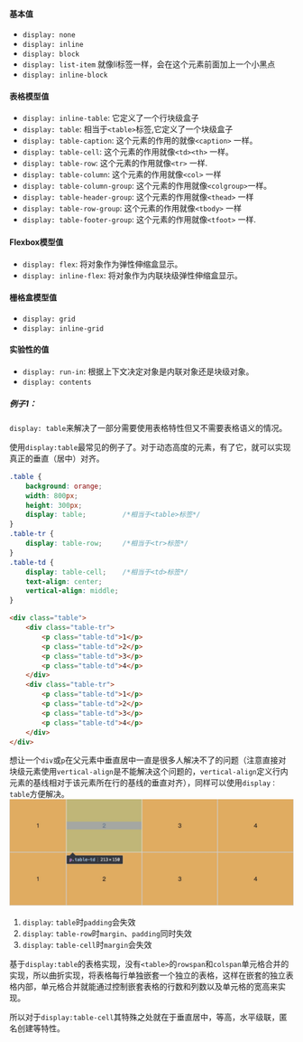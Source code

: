 #### 基本值
- `display: none`
- `display: inline`
- `display: block`
- `display: list-item` 就像li标签一样，会在这个元素前面加上一个小黑点
- `display: inline-block`

#### 表格模型值
- `display: inline-table`: 它定义了一个行块级盒子
- `display: table`: 相当于`<table>`标签,它定义了一个块级盒子
- `display: table-caption`: 这个元素的作用的就像`<caption>` 一样。
- `display: table-cell`: 这个元素的作用就像`<td><th>` 一样。
- `display: table-row`: 这个元素的作用就像`<tr>` 一样.
- `display: table-column`: 这个元素的作用就像`<col>` 一样
- `display: table-column-group`: 这个元素的作用就像`<colgroup>`一样。
- `display: table-header-group`: 这个元素的作用就像`<thead>` 一样
- `display: table-row-group`: 这个元素的作用就像`<tbody>` 一样
- `display: table-footer-group`: 这个元素的作用就像`<tfoot>` 一样.

#### Flexbox模型值
- `display: flex`: 将对象作为弹性伸缩盒显示。
- `display: inline-flex`: 将对象作为内联块级弹性伸缩盒显示。

#### 栅格盒模型值
- `display: grid`
- `display: inline-grid`

#### 实验性的值
- `display: run-in`: 根据上下文决定对象是内联对象还是块级对象。
- `display: contents`

##### 例子1：
`display: table`来解决了一部分需要使用表格特性但又不需要表格语义的情况。

使用`display:table`最常见的例子了。对于动态高度的元素，有了它，就可以实现真正的垂直（居中）对齐。
```css
.table {
    background: orange;
    width: 800px;
    height: 300px;
    display: table;         /*相当于<table>标签*/
}
.table-tr {
    display: table-row;     /*相当于<tr>标签*/
}
.table-td {
    display: table-cell;    /*相当于<td>标签*/
    text-align: center;     
    vertical-align: middle;
}
```
```html
<div class="table">
    <div class="table-tr">
        <p class="table-td">1</p>
        <p class="table-td">2</p>
        <p class="table-td">3</p>
        <p class="table-td">4</p>
    </div>
    <div class="table-tr">
        <p class="table-td">1</p>
        <p class="table-td">2</p>
        <p class="table-td">3</p>
        <p class="table-td">4</p>
    </div>
</div>
```
想让一个`div`或`p`在父元素中垂直居中一直是很多人解决不了的问题（注意直接对块级元素使用`vertical-align`是不能解决这个问题的，`vertical-align`定义行内元素的基线相对于该元素所在行的基线的垂直对齐），同样可以使用`display：table`方便解决。 
![table的表现形式](./../images/1530152557780.jpg)
1. `display`: `table`时`padding`会失效
2. `display`: `table-row`时`margin`、`padding`同时失效
3. `display`: `table-cell`时`margin`会失效

基于`display:table`的表格实现，没有`<table>`的`rowspan`和`colspan`单元格合并的实现，所以曲折实现，将表格每行单独嵌套一个独立的表格，这样在嵌套的独立表格内部，单元格合并就能通过控制嵌套表格的行数和列数以及单元格的宽高来实现。

所以对于`display:table-cell`其特殊之处就在于垂直居中，等高，水平级联，匿名创建等特性。